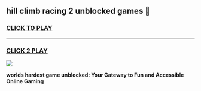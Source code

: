
## hill climb racing 2 unblocked games 👋
<h3>
<a href="https://premium.freeplayer.one?title=hill_climb_racing_2_unblocked_games&ref=13F">CLICK TO PLAY</a></h3>
<hr>

<h3>
<a href="https://premium.freeplayer.one?title=hill_climb_racing_2_unblocked_games&ref=13F">CLICK 2 PLAY</a>
  
</h3>

<a href="https://premium.freeplayer.one?title=hill_climb_racing_2_unblocked_games&ref=12F/"><img src="https://clearcache.store/games.png"></a>


**worlds hardest game unblocked: Your Gateway to Fun and Accessible Online Gaming**

